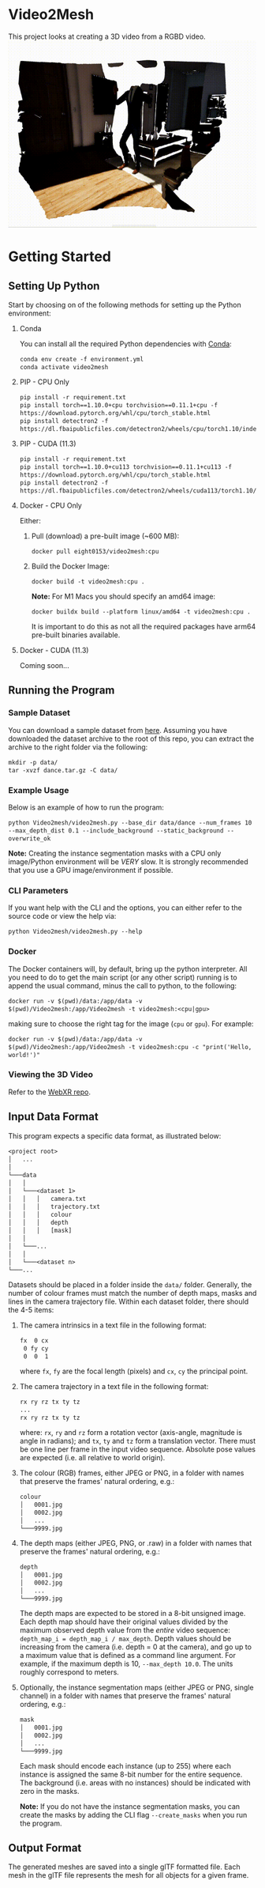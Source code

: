 # Video2Mesh
This project looks at creating a 3D video from a RGBD video.
![demo of 3D video](video_3d_demo.gif)
# Getting Started
## Setting Up Python
Start by choosing on of the following methods for setting up the Python environment:
1. Conda

    You can install all the required Python dependencies with [Conda](https://docs.conda.io/en/latest/miniconda.html):
    ```shell
    conda env create -f environment.yml
    conda activate video2mesh
    ```

2. PIP - CPU Only
    ```shell
    pip install -r requirement.txt
    pip install torch==1.10.0+cpu torchvision==0.11.1+cpu -f https://download.pytorch.org/whl/cpu/torch_stable.html
    pip install detectron2 -f https://dl.fbaipublicfiles.com/detectron2/wheels/cpu/torch1.10/index.html
    ```

3. PIP - CUDA (11.3)
    ```shell
    pip install -r requirement.txt
    pip install torch==1.10.0+cu113 torchvision==0.11.1+cu113 -f https://download.pytorch.org/whl/cpu/torch_stable.html
    pip install detectron2 -f https://dl.fbaipublicfiles.com/detectron2/wheels/cuda113/torch1.10/index.html
    ```
   
4. Docker - CPU Only
   
   Either:
     1. Pull (download) a pre-built image (~600 MB): 
        ```shell
        docker pull eight0153/video2mesh:cpu
        ```
     2. Build the Docker Image:
    
        ```shell
        docker build -t video2mesh:cpu .
        ```
        **Note:** For M1 Macs you should specify an amd64 image:
        ```shell
        docker buildx build --platform linux/amd64 -t video2mesh:cpu .
        ```
        It is important to do this as not all the required packages have arm64 pre-built binaries available.

6. Docker - CUDA (11.3)
   
    Coming soon...

## Running the Program
### Sample Dataset
You can download a sample dataset from [here](https://www.icloud.com/iclouddrive/0AVLFLkxIy_M3Pm-u8aopXHHQ#dance).
Assuming you have downloaded the dataset archive to the root of this repo, you can extract the archive to the right 
folder via the following:
```shell
mkdir -p data/
tar -xvzf dance.tar.gz -C data/
```
### Example Usage
Below is an example of how to run the program:
```shell
python Video2mesh/video2mesh.py --base_dir data/dance --num_frames 10 --max_depth_dist 0.1 --include_background --static_background --overwrite_ok
```

 **Note:** Creating the instance segmentation masks with a CPU only image/Python environment will be *VERY* slow. 
 It is strongly recommended that you use a GPU image/environment if possible.

### CLI Parameters
If you want help with the CLI and the options, you can either refer to the source code or view the help via:
```shell
python Video2mesh/video2mesh.py --help
```

### Docker
The Docker containers will, by default, bring up the python interpreter.
All you need to do to get the main script (or any other script) running is to append the usual command, 
minus the call to python, to the following:
```shell
docker run -v $(pwd)/data:/app/data -v $(pwd)/Video2mesh:/app/Video2mesh -t video2mesh:<cpu|gpu> 
```
making sure to choose the right tag for the image (`cpu` or `gpu`).
For example: 
```shell
docker run -v $(pwd)/data:/app/data -v $(pwd)/Video2mesh:/app/Video2mesh -t video2mesh:cpu -c "print('Hello, world!')"
```

### Viewing the 3D Video
Refer to the [WebXR repo](https://github.com/eight0153/webxr3dvideo).

## Input Data Format
This program expects a specific data format, as illustrated below:

```
<project root>
│   ...
│
└───data
│   │
│   └───<dataset 1>
│   │   │   camera.txt
│   │   │   trajectory.txt
│   │   │   colour
│   │   │   depth
│   │   │   [mask]
│   │
│   └───...
│   │
│   └───<dataset n>
└───...
```

Datasets should be placed in a folder inside the `data/` folder.
Generally, the number of colour frames must match the number of depth maps, masks and lines in the camera trajectory 
file.
Within each dataset folder, there should the 4-5 items:
1. The camera intrinsics in a text file in the following format:
   ```text
   fx  0 cx
    0 fy cy
    0  0  1
   ```
   where `fx`, `fy` are the focal length (pixels) and `cx`, `cy` the principal point.
2. The camera trajectory in a text file in the following format:
   ```text
   rx ry rz tx ty tz
   ...
   rx ry rz tx ty tz
   ```
   where: `rx`, `ry` and `rz` form a rotation vector (axis-angle, magnitude is angle in radians); and `tx`, `ty` and `tz` form a translation vector.
   There must be one line per frame in the input video sequence.
   Absolute pose values are expected (i.e. all relative to world origin).
3. The colour (RGB) frames, either JPEG or PNG, in a folder with names that preserve the frames' natural ordering, e.g.:
   ```text
   colour
   │   0001.jpg
   │   0002.jpg
   │   ...
   └───9999.jpg
   ```
4. The depth maps (either JPEG, PNG, or .raw) in a folder with names that preserve the frames' natural ordering, e.g.:
   ```text
   depth
   │   0001.jpg
   │   0002.jpg
   │   ...
   └───9999.jpg
   ```
   The depth maps are expected to be stored in a 8-bit unsigned image.
   Each depth map should have their original values divided by the maximum observed depth value from the *entire* video sequence:
   ```depth_map_i = depth_map_i / max_depth```. Depth values should be increasing from the camera (i.e. depth = 0 at the camera),
   and go up to a maximum value that is defined as a command line argument. For example, if the maximum depth is 10, `--max_depth 10.0`.
   The units roughly correspond to meters.
5. Optionally, the instance segmentation maps (either JPEG or PNG, single channel) in a folder with names that preserve the frames' 
natural ordering, e.g.:
   ```text
   mask
   │   0001.jpg
   │   0002.jpg
   │   ...
   └───9999.jpg
   ```
   Each mask should encode each instance (up to 255) where each instance
   is assigned the same 8-bit number for the entire sequence.
   The background (i.e. areas with no instances) should be indicated with zero in the masks.

   **Note:** If you do not have the instance segmentation masks, you can create the masks by adding the
   CLI flag `--create_masks` when you run the program.

## Output Format
The generated meshes are saved into a single glTF formatted file.
Each mesh in the glTF file represents the mesh for all objects for a given frame.